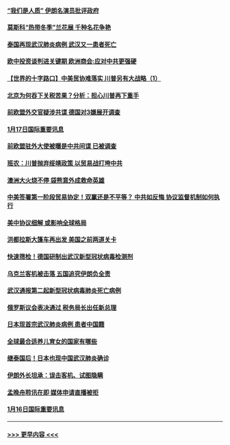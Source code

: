#### [“我们是人质” 伊朗名演员批评政府](../pages/prog202/a102755061.md?t=01180511) 
#### [莫斯科“热带冬季”兰花展 千种名花争艳](../pages/prog202/a102754998.md?t=01180511) 
#### [泰国再现武汉肺炎病例 武汉又一患者死亡](../pages/prog202/a102754990.md?t=01180511) 
#### [欧中投资谈判进关键期 欧洲商会:应对中共更强硬](../pages/prog202/a102754953.md?t=01180511) 
#### [【世界的十字路口】中美贸协难落实 川普另有大战略（1）](../pages/prog202/a102754926.md?t=01180511) 
#### [北京为何吞下关税苦果？分析：担心川普再下重手](../pages/prog202/a102754783.md?t=01180511) 
#### [前欧盟外交官疑涉共谍 德国对3嫌展开调查](../pages/prog202/a102754805.md?t=01180511) 
#### [1月17日国际重要讯息](../pages/prog202/a102754803.md?t=01180511) 
#### [前欧盟驻外大使被曝是中共间谍 已被调查](../pages/prog202/a102754719.md?t=01180511) 
#### [班农：川普抛弃绥靖政策 以贸易战打垮中共](../pages/prog202/a102754679.md?t=01180511) 
#### [澳洲大火烧不停 袋熊意外成救命英雄](../pages/prog202/a102754614.md?t=01180511) 
#### [中美签署第一阶段贸易协定！双赢还是不平等？ 中共如反悔 协议监督机制如何执行](../pages/prog202/a102754464.md?t=01180511) 
#### [美中协议细解 或影响全球格局](../pages/prog202/a102754450.md?t=01180511) 
#### [洪都拉斯大篷车再出发 美国之前两道关卡](../pages/prog202/a102754430.md?t=01180511) 
#### [快速筛检！德国研制出武汉新型冠状病毒检测剂](../pages/prog202/a102754330.md?t=01180511) 
#### [乌克兰客机被击落 五国追究伊朗负全责](../pages/prog202/a102754374.md?t=01180511) 
#### [武汉通报第二起新型冠状病毒肺炎死亡病例](../pages/prog202/a102754298.md?t=01180511) 
#### [俄罗斯议会表决通过 税务局长出任新总理](../pages/prog202/a102754288.md?t=01180511) 
#### [日本现首宗武汉肺炎病例 患者中国籍](../pages/prog202/a102754250.md?t=01180511) 
#### [全球最合适养儿育女的国家有哪些](../pages/prog202/a102754198.md?t=01180511) 
#### [继泰国后！日本也现中国武汉肺炎确诊](../pages/prog202/a102754064.md?t=01180511) 
#### [伊朗外长坦承：误击客机、试图隐瞒](../pages/prog202/a102754062.md?t=01180511) 
#### [孟晚舟聆讯在即 媒体申请直播被拒](../pages/prog202/a102754058.md?t=01180511) 
#### [1月16日国际重要讯息](../pages/prog202/a102754054.md?t=01180511) 

----
#### [ >>> 更早内容 <<< ](../indexes/prog202-earlier.md)
